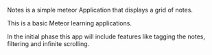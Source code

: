 Notes is a simple meteor Application that displays a grid of notes. 

This is a basic Meteor learning applications.

In the initial phase this app will include features like tagging the notes, filtering and infinite scrolling.
